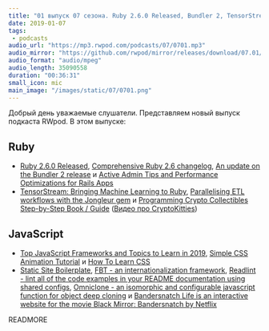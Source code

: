 ```yaml
---
title: "01 выпуск 07 сезона. Ruby 2.6.0 Released, Bundler 2, TensorStream, How To Learn CSS, FBT, Readlint, Bandersnatch Life и прочее"
date: 2019-01-07
tags:
 - podcasts
audio_url: "https://mp3.rwpod.com/podcasts/07/0701.mp3"
audio_mirror: "https://github.com/rwpod/mirror/releases/download/07.01/0701.mp3"
audio_format: "audio/mpeg"
audio_length: 35090558
duration: "00:36:31"
small_icon: mic
main_image: "/images/static/07/0701.png"
---
```


Добрый день уважаемые слушатели. Представляем новый выпуск подкаста RWpod. В этом выпуске:

## Ruby

 - [Ruby 2.6.0 Released](https://www.ruby-lang.org/en/news/2018/12/25/ruby-2-6-0-released/), [Comprehensive Ruby 2.6 changelog](https://rubyreferences.github.io/rubychanges/), [An update on the Bundler 2 release](https://bundler.io/blog/2019/01/04/an-update-on-the-bundler-2-release.html) и [Active Admin Tips and Performance Optimizations for Rails Apps](https://pawelurbanek.com/active-admin-tips-optimizations)
 - [TensorStream: Bringing Machine Learning to Ruby](https://medium.com/@joseph.dayo/tensorstream-bringing-machine-learning-to-ruby-114582060e3d), [Parallelising ETL workflows with the Jongleur gem](http://bootstrap.me.uk/gems/2019/01/06/jongleur-etl.html) и [Programming Crypto Collectibles Step-by-Step Book / Guide](https://github.com/cryptocopycats/programming-cryptocollectibles) ([Видео про CryptoKitties](https://www.youtube.com/watch?v=jGfvkjzLrNw))

## JavaScript

 - [Top JavaScript Frameworks and Topics to Learn in 2019](https://medium.com/javascript-scene/top-javascript-frameworks-and-topics-to-learn-in-2019-b4142f38df20), [Simple CSS Animation Tutorial](https://medium.com/@js_tut/simple-css-animation-tutorial-c4ad941a5d5c) и [How To Learn CSS](https://www.smashingmagazine.com/2019/01/how-to-learn-css/)
 - [Static Site Boilerplate](http://staticsiteboilerplate.com/), [FBT - an internationalization framework](https://facebookincubator.github.io/fbt/), [Readlint - lint all of the code examples in your README documentation using shared configs](https://github.com/Wildhoney/Readlint), [Omniclone - an isomorphic and configurable javascript function for object deep cloning](https://github.com/jfet97/omniclone) и [Bandersnatch Life is an interactive website for the movie Black Mirror: Bandersnatch by Netflix](https://github.com/Ahmad-Magdy-Osman/Bandersnatch)


READMORE
